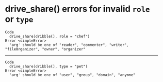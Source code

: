 # drive_share() errors for invalid `role` or `type`

    Code
      drive_share(dribble(), role = "chef")
    Error <simpleError>
      'arg' should be one of "reader", "commenter", "writer", "fileOrganizer", "owner", "organizer"

---

    Code
      drive_share(dribble(), type = "pet")
    Error <simpleError>
      'arg' should be one of "user", "group", "domain", "anyone"

